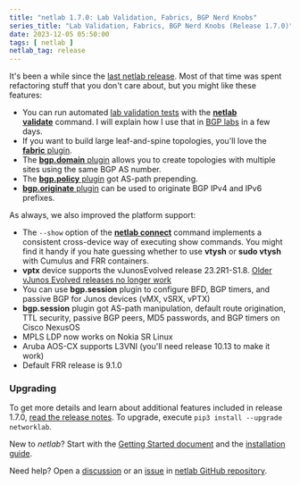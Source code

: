 ```yaml
---
title: "netlab 1.7.0: Lab Validation, Fabrics, BGP Nerd Knobs"
series_title: "Lab Validation, Fabrics, BGP Nerd Knobs (Release 1.7.0)"
date: 2023-12-05 05:50:00
tags: [ netlab ]
netlab_tag: release
---
```

It's been a while since the [last netlab release](/2023/10/netlab-1-6-4-more-bgp-nerd-knobs/). Most of that time was spent refactoring stuff that you don't care about, but you might like these features:

- You can run automated [lab validation tests](https://netlab.tools/topology/validate/) with the  **[netlab validate](https://netlab.tools/netlab/validate/)** command. I will explain how I use that in [BGP labs](https://bgplabs.net/) in a few days.
- If you want to build large leaf-and-spine topologies, you'll love the [**fabric** plugin](https://netlab.tools/plugins/fabric/).
- The [**bgp.domain** plugin](https://netlab.tools/plugins/bgp.domain/) allows you to create topologies with multiple sites using the same BGP AS number.
- The [**bgp.policy** plugin](https://netlab.tools/plugins/bgp.policy/) got AS-path prepending.
- [**bgp.originate** plugin](https://netlab.tools/plugins/bgp.originate/) can be used to originate BGP IPv4 and IPv6 prefixes.

As always, we also improved the platform support:
<!--more-->
- The `--show` option of the **[netlab connect](https://netlab.tools/netlab/connect/)** command implements a consistent cross-device way of executing show commands. You might find it handy if you hate guessing whether to use **vtysh** or **sudo vtysh** with Cumulus and FRR containers.
- **vptx** device supports the vJunosEvolved release 23.2R1-S1.8. [Older vJunos Evolved releases no longer work](https://netlab.tools/release/1.7/#release-1-7-0-breaking)
- You can use **bgp.session** plugin to configure BFD, BGP timers, and passive BGP for Junos devices (vMX, vSRX, vPTX)
- **bgp.session** plugin got AS-path manipulation, default route origination, TTL security, passive BGP peers, MD5 passwords, and BGP timers on Cisco NexusOS
- MPLS LDP now works on Nokia SR Linux
- Aruba AOS-CX supports L3VNI (you'll need release 10.13 to make it work)
- Default FRR release is 9.1.0

### Upgrading

To get more details and learn about additional features included in release 1.7.0, [read the release notes](https://netlab.tools/release/1.7/#release-1-7-0). To upgrade, execute `pip3 install --upgrade networklab`.

New to *netlab*? Start with the [Getting Started document](https://netlab.tools/tutorials/) and the [installation guide](https://netlab.tools/install/).

Need help? Open a [discussion](https://github.com/ipspace/netlab/discussions) or an [issue](https://github.com/ipspace/netlab/issues) in [netlab GitHub repository](https://github.com/ipspace/netlab).
